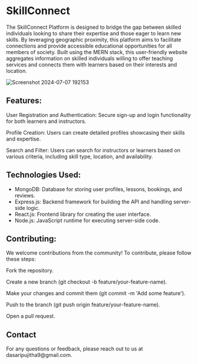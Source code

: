 <h1>SkillConnect</h1>

The SkillConnect Platform is designed to bridge the gap between skilled individuals looking to share their expertise and those eager to learn new skills. By leveraging geographic proximity, this platform aims to facilitate connections and provide accessible educational opportunities for all members of society. Built using the MERN stack, this user-friendly website aggregates information on skilled individuals willing to offer teaching services and connects them with learners based on their interests and location.

![Screenshot 2024-07-07 192153](https://github.com/p00jitha/SkillConnect-Frontend/assets/129841150/271d48d5-fcef-418d-aa1f-1498ae19d6c6)

<h2>Features:</h2>
<p>User Registration and Authentication: Secure sign-up and login functionality for both learners and instructors.</p>
<p>Profile Creation: Users can create detailed profiles showcasing their skills and expertise.</p>
<p>Search and Filter: Users can search for instructors or learners based on various criteria, including skill type, location, and availability.</p>

<h2>Technologies Used:</h2>
<ul>
<li>MongoDB: Database for storing user profiles, lessons, bookings, and reviews.</li>
<li>Express.js: Backend framework for building the API and handling server-side logic.</li>
<li>React.js: Frontend library for creating the user interface.</li>
<li>Node.js: JavaScript runtime for executing server-side code.</li>
</ul>

<h2>Contributing:</h2>
<p>We welcome contributions from the community! To contribute, please follow these steps:</p>
<p>Fork the repository.</p>
<p>Create a new branch (git checkout -b feature/your-feature-name).</p>
<p>Make your changes and commit them (git commit -m 'Add some feature').</p>
<p>Push to the branch (git push origin feature/your-feature-name).</p>
<p>Open a pull request.</p>

<h2>Contact</h2>
For any questions or feedback, please reach out to us at dasaripujitha9@gmail.com.

